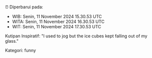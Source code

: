⏰ Diperbarui pada:
- WIB: Senin, 11 November 2024 15.30.53 UTC
- WITA: Senin, 11 November 2024 16.30.53 UTC
- WIT: Senin, 11 November 2024 17.30.53 UTC

Kutipan Inspiratif:
"I used to jog but the ice cubes kept falling out of my glass."


Kategori: funny

